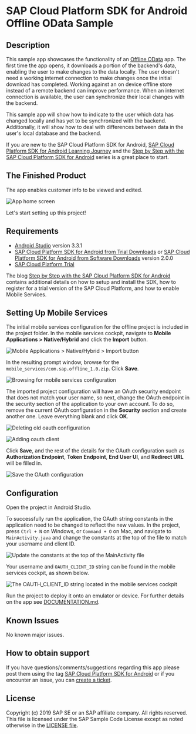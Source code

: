 # SAP Cloud Platform SDK for Android Offline OData Sample

## Description

This sample app showcases the functionality of an [Offline OData](https://help.sap.com/viewer/70ac991a4f734773b1892a8d0d45eabc/Cloud/en-US/4b2ef65d23eb48b5adbdd6e83fa5ff20.html) app.  The first time the app opens, it downloads a portion of the backend's data, enabling the user to make changes to the data locally. The user doesn't need a working internet connection to make changes once the initial download has completed.  Working against an on device offline store instead of a remote backend can improve performance.  When an internet connection is available, the user can synchronize their local changes with the backend.

This sample app will show how to indicate to the user which data has changed locally and has yet to be synchronized with the backend.  Additionally, it will show how to deal with differences between data in the user's local database and the backend.

If you are new to the SAP Cloud Platform SDK for Android, [SAP Cloud Platform SDK for Android Learning Journey](https://help.sap.com/doc/221f8f84afef43d29ad37ef2af0c4adf/HP_2.0/en-US/747d6d2ea0534ba99612920c7402631a.html) and the [Step by Step with the SAP Cloud Platform SDK for Android](https://blogs.sap.com/2018/10/15/step-by-step-with-the-sap-cloud-platform-sdk-for-android-part-1/) series is a great place to start.

## The Finished Product

The app enables customer info to be viewed and edited.

![App home screen](images/customer_screen.png)

Let's start setting up this project!

## Requirements

* [Android Studio](https://developer.android.com/studio/index.html) version 3.3.1
* [SAP Cloud Platform SDK for Android from Trial Downloads](https://www.sap.com/developer/trials-downloads/additional-downloads/sap-cloud-platform-sdk-for-android-15508.html) or [SAP Cloud Platform SDK for Android from Software Downloads](https://launchpad.support.sap.com/#/softwarecenter/template/products/_APP=00200682500000001943&_EVENT=NEXT&HEADER=Y&FUNCTIONBAR=Y&EVENT=TREE&NE=NAVIGATE&ENR=73555000100800001281&V=MAINT&TA=ACTUAL/SAP%20CP%20SDK%20FOR%20AND) version 2.0.0 
* [SAP Cloud Platform Trial](https://cloudplatform.sap.com/index.html)

The blog [Step by Step with the SAP Cloud Platform SDK for Android](https://blogs.sap.com/2018/10/15/step-by-step-with-the-sap-cloud-platform-sdk-for-android-part-1/) contains additional details on how to setup and install the SDK, how to register for a trial version of the SAP Cloud Platform, and how to enable Mobile Services.

## Setting Up Mobile Services

The initial mobile services configuration for the offline project is included in the project folder. In the mobile services cockpit, navigate to **Mobile Applications > Native/Hybrid** and click the **Import** button.

![Mobile Applications > Native/Hybrid > Import button](images/importing_project_config_mobile_services.png)

In the resulting prompt window, browse for the `mobile_services/com.sap.offline_1.0.zip`. Click **Save**.

![Browsing for mobile services configuration](images/browse_for_imported_ms_config.png)

The imported project configuration will have an OAuth security endpoint that does not match your user name, so next, change the OAuth endpoint in the security section of the application to your own account. To do so, remove the current OAuth configuration in the **Security** section and create another one. Leave everything blank and click **OK**.

![Deleting old oauth configuration](images/deleting_old_oauth_config.png)

![Adding oauth client](images/add_oath_client.png)

Click **Save**, and the rest of the details for the OAuth configuration such as **Authorization Endpoint**, **Token Endpoint**, **End User UI**, and **Redirect URL** will be filled in.

![Save the OAuth configuration](images/save_oauth_config.png)

## Configuration

Open the project in Android Studio.

To successfully run the application, the OAuth string constants in the application need to be changed to reflect the new values. In the project, press `Ctrl + N` on Windows, or `Command + O` on Mac, and navigate to `MainActivity.java` and change the constants at the top of the file to match your username and client ID.

![Update the constants at the top of the MainActivity file](images/update_oauth_constants.png)

Your username and `OAUTH_CLIENT_ID` string can be found in the mobile services cockpit, as shown below.

![The OAUTH_CLIENT_ID string located in the mobile services cockpit](images/oauth_client_id.png)

Run the project to deploy it onto an emulator or device.  For further details on the app see [DOCUMENTATION.md](DOCUMENTATION.md).

## Known Issues

No known major issues.

## How to obtain support

If you have questions/comments/suggestions regarding this app please
post them using the tag [SAP Cloud Platform SDK for Android](https://www.sap.com/community/tag.html?id=73555000100800001281&tag=type:question) or if you encounter an issue, you can [create a ticket](https://github.com/SAP/cloud-sdk-android-offline-odata/issues/new).

## License

Copyright (c) 2019 SAP SE or an SAP affiliate company. All rights reserved.
This file is licensed under the SAP Sample Code License except as noted otherwise in the [LICENSE file](LICENSE).
